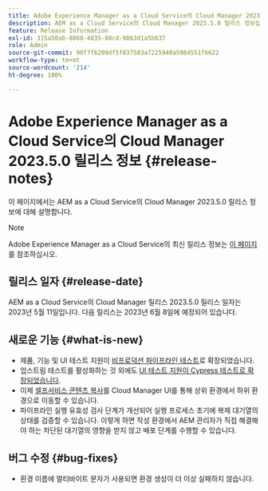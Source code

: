 ```yaml
---
title: Adobe Experience Manager as a Cloud Service의 Cloud Manager 2023.5.0 릴리스 정보
description: AEM as a Cloud Service의 Cloud Manager 2023.5.0 릴리스 정보입니다.
feature: Release Information
exl-id: 315a50ab-8860-4835-80cd-9863d1a5b637
role: Admin
source-git-commit: 90f7f6209df5f837583a7225940a5984551f6622
workflow-type: tm+mt
source-wordcount: '214'
ht-degree: 100%

---
```


# Adobe Experience Manager as a Cloud Service의 Cloud Manager 2023.5.0 릴리스 정보 {#release-notes}

이 페이지에서는 AEM as a Cloud Service의 Cloud Manager 2023.5.0 릴리스 정보에 대해 설명합니다.

>[!NOTE]
>
>Adobe Experience Manager as a Cloud Service의 최신 릴리스 정보는 [이 페이지](/help/release-notes/release-notes-cloud/release-notes-current.md)를 참조하십시오.

## 릴리스 일자 {#release-date}

AEM as a Cloud Service의 Cloud Manager 릴리스 2023.5.0 릴리스 일자는 2023년 5월 11일입니다. 다음 릴리스는 2023년 6월 8일에 예정되어 있습니다.

## 새로운 기능 {#what-is-new}

* 제품, 기능 및 UI 테스트 지원이 [비프로덕션 파이프라인 테스트](/help/implementing/cloud-manager/configuring-pipelines/configuring-non-production-pipelines.md)로 확장되었습니다.
* 업스트림 테스트를 활성화하는 것 외에도 [UI 테스트 지원이 Cypress 테스트로 확장되었습니다](/help/implementing/cloud-manager/ui-testing.md).
* 이제 [셀프서비스 콘텐츠 복사](/help/implementing/developing/tools/content-copy.md)를 Cloud Manager UI를 통해 상위 환경에서 하위 환경으로 이동할 수 있습니다.
* 파이프라인 실행 유효성 검사 단계가 개선되어 실행 프로세스 초기에 복제 대기열의 상태를 검증할 수 있습니다. 이렇게 하면 작성 환경에서 AEM 관리자가 직접 해결해야 하는 차단된 대기열의 영향을 받지 않고 배포 단계를 수행할 수 있습니다.

## 버그 수정 {#bug-fixes}

* 환경 이름에 멀티바이트 문자가 사용되면 환경 생성이 더 이상 실패하지 않습니다.

